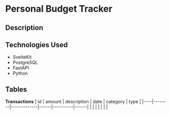 # Personal Budget Tracker

## Description

## Technologies Used

- SvelteKit
- PostgreSQL
- FastAPI
- Python

## Tables

**Transactions**
| id | amount | description | date | category | type |
|----|--------|-------------|------|----------|------|
|    |        |             |      |          |      |

